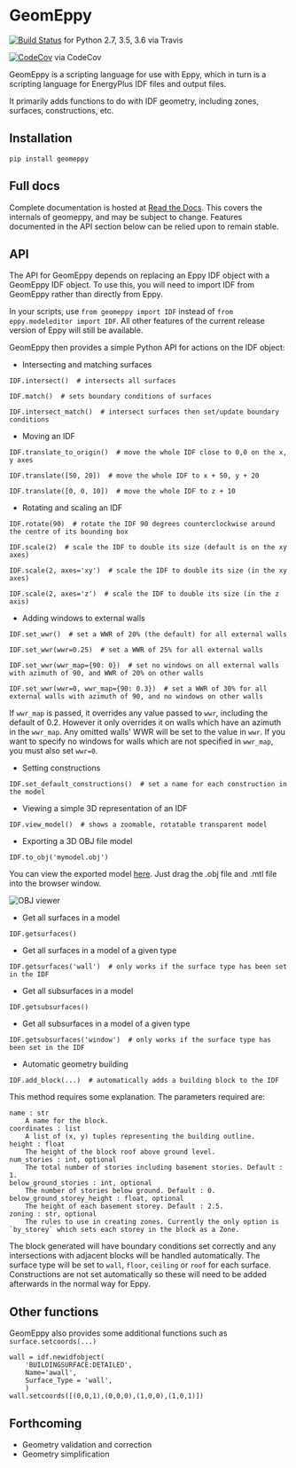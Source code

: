 GeomEppy
========
[![Build Status](https://travis-ci.org/jamiebull1/geomeppy.svg?branch=master)](https://travis-ci.org/jamiebull1/geomeppy)
 for Python 2.7, 3.5, 3.6 via Travis

[![CodeCov](https://img.shields.io/codecov/c/github/jamiebull1/geomeppy/master.svg)](https://codecov.io/github/jamiebull1/geomeppy)
 via CodeCov

GeomEppy is a scripting language for use with Eppy, which in turn is a scripting language for EnergyPlus IDF files and output files.

It primarily adds functions to do with IDF geometry, including zones, surfaces, constructions, etc.

## Installation

`pip install geomeppy`

## Full docs

Complete documentation is hosted at [Read the Docs](http://geomeppy.readthedocs.io/en/latest/?). This covers the internals of geomeppy, 
and may be subject to change. Features documented in the API section below can be relied upon to remain stable.

## API

The API for GeomEppy depends on replacing an Eppy IDF object with a GeomEppy IDF object. To use this, you will need to import IDF from GeomEppy rather than directly from Eppy.

In your scripts, use `from geomeppy import IDF` instead of `from eppy.modeleditor import IDF`. All other features of the current release version of Eppy will still be available.

GeomEppy then provides a simple Python API for actions on the IDF object:

- Intersecting and matching surfaces

`IDF.intersect()  # intersects all surfaces`

`IDF.match()  # sets boundary conditions of surfaces`

`IDF.intersect_match()  # intersect surfaces then set/update boundary conditions`

- Moving an IDF

`IDF.translate_to_origin()  # move the whole IDF close to 0,0 on the x, y axes` 

`IDF.translate([50, 20])  # move the whole IDF to x + 50, y + 20`

`IDF.translate([0, 0, 10])  # move the whole IDF to z + 10`

-  Rotating and scaling an IDF

`IDF.rotate(90)  # rotate the IDF 90 degrees counterclockwise around the centre of its bounding box`

`IDF.scale(2)  # scale the IDF to double its size (default is on the xy axes)`

`IDF.scale(2, axes='xy')  # scale the IDF to double its size (in the xy axes)`

`IDF.scale(2, axes='z')  # scale the IDF to double its size (in the z axis)`

- Adding windows to external walls

`IDF.set_wwr()  # set a WWR of 20% (the default) for all external walls`

`IDF.set_wwr(wwr=0.25)  # set a WWR of 25% for all external walls`

`IDF.set_wwr(wwr_map={90: 0})  # set no windows on all external walls with azimuth of 90, and WWR of 20% on other walls`

`IDF.set_wwr(wwr=0, wwr_map={90: 0.3})  # set a WWR of 30% for all external walls with azimuth of 90, and no windows on other walls`

If `wwr_map` is passed, it overrides any value passed to `wwr`, including
the default of 0.2. However it only overrides it on walls which have an
azimuth in the `wwr_map`. Any omitted walls' WWR will be set to the value in
`wwr`. If you want to specify no windows for walls which are not specified in
`wwr_map`, you must also set `wwr=0`.

- Setting constructions

`IDF.set_default_constructions()  # set a name for each construction in the model`
 
- Viewing a simple 3D representation of an IDF

`IDF.view_model()  # shows a zoomable, rotatable transparent model`

- Exporting a 3D OBJ file model

`IDF.to_obj('mymodel.obj')`

You can view the exported model [here](https://3dviewer.net/). Just drag the .obj file 
and .mtl file into the browser window.

![OBJ viewer](https://github.com/jamiebull1/geomeppy/tree/master/img/obj_viewer.png?raw=true "OBJ viewer")

- Get all surfaces in a model

`IDF.getsurfaces()`

- Get all surfaces in a model of a given type

`IDF.getsurfaces('wall')  # only works if the surface type has been set in the IDF`

- Get all subsurfaces in a model

`IDF.getsubsurfaces()`

- Get all subsurfaces in a model of a given type

`IDF.getsubsurfaces('window')  # only works if the surface type has been set in the IDF`

- Automatic geometry building

`IDF.add_block(...)  # automatically adds a building block to the IDF`

This method requires some explanation. The parameters required are:

    name : str
        A name for the block.
    coordinates : list
        A list of (x, y) tuples representing the building outline.
    height : float
        The height of the block roof above ground level.
    num_stories : int, optional
        The total number of stories including basement stories. Default : 1.
    below_ground_stories : int, optional
        The number of stories below ground. Default : 0.
    below_ground_storey_height : float, optional
        The height of each basement storey. Default : 2.5.
	zoning : str, optional
		The rules to use in creating zones. Currently the only option is `by_storey` which sets each storey in the block as a Zone.

The block generated will have boundary conditions set correctly and any intersections with adjacent blocks will be handled automatically.
The surface type will be set to `wall`, `floor`, `ceiling` or `roof` for each surface.
Constructions are not set automatically so these will need to be added afterwards in the normal way for Eppy.

## Other functions

GeomEppy also provides some additional functions such as `surface.setcoords(...)`

```
wall = idf.newidfobject(
    'BUILDINGSURFACE:DETAILED', 
    Name='awall',
    Surface_Type = 'wall',
    )
wall.setcoords([(0,0,1),(0,0,0),(1,0,0),(1,0,1)])
```

## Forthcoming

- Geometry validation and correction
- Geometry simplification

